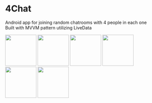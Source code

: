 # 4Chat
Android app for joining random chatrooms with 4 people in each one  
Built with MVVM pattern utilizing LiveData

<img src="https://i.imgur.com/g5rL4b5.jpg" width="100"> <img src="https://i.imgur.com/WOp7Fxu.jpg" width="100"> <img src="https://i.imgur.com/dKlkdc2.jpg" width="100"> 
<img src="https://i.imgur.com/zjw4F5E.jpg" width="100"> <img src="https://i.imgur.com/MZ1J2Sf.jpg" width="100"> <img src="https://i.imgur.com/OJBtKYq.jpg" width="100">

